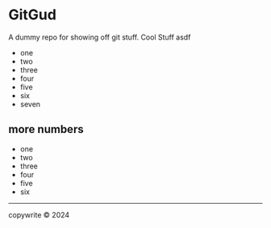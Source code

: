 # GitGud

A dummy repo for showing off git stuff.
Cool Stuff
asdf

- one
- two
- three
- four
- five
- six
- seven

## more numbers
- one
- two
- three
- four
- five
- six

---
copywrite © 2024
